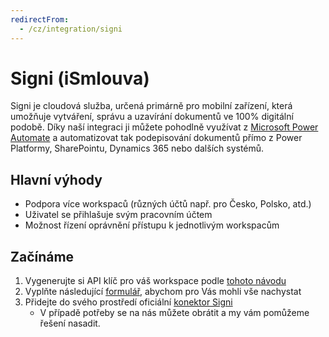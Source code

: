```yaml
---
redirectFrom:
  - /cz/integration/signi
---
```


# Signi (iSmlouva)

Signi je cloudová služba, určená primárně pro mobilní zařízení, která umožňuje vytváření, správu a uzavírání dokumentů ve 100% digitální podobě. Díky naší integraci ji můžete pohodlně využívat z [Microsoft Power Automate](https://flow.microsoft.com) a automatizovat tak podepisování dokumentů přímo z Power Platformy, SharePointu, Dynamics 365 nebo dalších systémů.

## Hlavní výhody
* Podpora více workspaců (různých účtů např. pro Česko, Polsko, atd.)
* Uživatel se přihlašuje svým pracovním účtem
* Možnost řízení oprávnění přístupu k jednotlivým workspacům

## Začínáme
1. Vygenerujte si API klíč pro váš workspace podle [tohoto návodu](https://helpdesk.signi.com/cs/support/solutions/articles/201000062794-jak-vygenerovat-api-kl%C3%AD%C4%8D)
2. Vyplňte následující [formulář](https://go.tntg.cz/ismlouva-signup), abychom pro Vás mohli vše nachystat
3. Přidejte do svého prostředí oficiální [konektor Signi](https://learn.microsoft.com/en-us/connectors/signi/) 
    * V případě potřeby se na nás můžete obrátit a my vám pomůžeme řešení nasadit.
